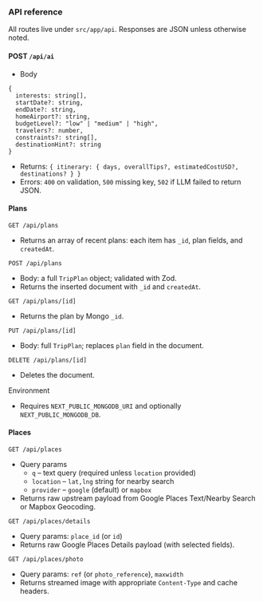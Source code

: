 ### API reference

All routes live under `src/app/api`. Responses are JSON unless otherwise noted.

#### POST `/api/ai`

- Body

```
{
  interests: string[],
  startDate?: string,
  endDate?: string,
  homeAirport?: string,
  budgetLevel?: "low" | "medium" | "high",
  travelers?: number,
  constraints?: string[],
  destinationHint?: string
}
```

- Returns: `{ itinerary: { days, overallTips?, estimatedCostUSD?, destinations? } }`
- Errors: `400` on validation, `500` missing key, `502` if LLM failed to return JSON.

#### Plans

`GET /api/plans`

- Returns an array of recent plans: each item has `_id`, plan fields, and `createdAt`.

`POST /api/plans`

- Body: a full `TripPlan` object; validated with Zod.
- Returns the inserted document with `_id` and `createdAt`.

`GET /api/plans/[id]`

- Returns the plan by Mongo `_id`.

`PUT /api/plans/[id]`

- Body: full `TripPlan`; replaces `plan` field in the document.

`DELETE /api/plans/[id]`

- Deletes the document.

Environment

- Requires `NEXT_PUBLIC_MONGODB_URI` and optionally `NEXT_PUBLIC_MONGODB_DB`.

#### Places

`GET /api/places`

- Query params
  - `q` – text query (required unless `location` provided)
  - `location` – `lat,lng` string for nearby search
  - `provider` – `google` (default) or `mapbox`
- Returns raw upstream payload from Google Places Text/Nearby Search or Mapbox Geocoding.

`GET /api/places/details`

- Query params: `place_id` (or `id`)
- Returns raw Google Places Details payload (with selected fields).

`GET /api/places/photo`

- Query params: `ref` (or `photo_reference`), `maxwidth`
- Returns streamed image with appropriate `Content-Type` and cache headers.
